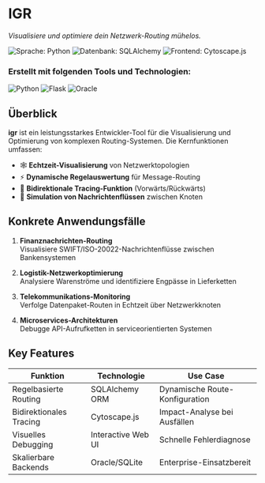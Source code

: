 # IGR

*Visualisiere und optimiere dein Netzwerk-Routing mühelos.*

![Sprache: Python](https://img.shields.io/badge/python-47.2%25-blue)
![Datenbank: SQLAlchemy](https://img.shields.io/badge/database-SQLAlchemy-orange)
![Frontend: Cytoscape.js](https://img.shields.io/badge/viz-Cytoscape.js-green)

### Erstellt mit folgenden Tools und Technologien:
![Python](https://img.shields.io/badge/-Python-blue)
![Flask](https://img.shields.io/badge/-Flask-lightgrey)
![Oracle](https://img.shields.io/badge/-Oracle-red)

## Überblick

**igr** ist ein leistungsstarkes Entwickler-Tool für die Visualisierung und Optimierung von komplexen Routing-Systemen. Die Kernfunktionen umfassen:

* 🕸️ **Echtzeit-Visualisierung** von Netzwerktopologien
* ⚡ **Dynamische Regelauswertung** für Message-Routing
* 🔄 **Bidirektionale Tracing-Funktion** (Vorwärts/Rückwärts)
* 📡 **Simulation von Nachrichtenflüssen** zwischen Knoten

## Konkrete Anwendungsfälle

1. **Finanznachrichten-Routing**  
   Visualisiere SWIFT/ISO-20022-Nachrichtenflüsse zwischen Bankensystemen
   
2. **Logistik-Netzwerkoptimierung**  
   Analysiere Warenströme und identifiziere Engpässe in Lieferketten

3. **Telekommunikations-Monitoring**  
   Verfolge Datenpaket-Routen in Echtzeit über Netzwerkknoten

4. **Microservices-Architekturen**  
   Debugge API-Aufrufketten in serviceorientierten Systemen

## Key Features
| Funktion               | Technologie        | Use Case                     |
|------------------------|--------------------|------------------------------|
| Regelbasierte Routing  | SQLAlchemy ORM     | Dynamische Route-Konfiguration|
| Bidirektionales Tracing| Cytoscape.js       | Impact-Analyse bei Ausfällen |
| Visuelles Debugging    | Interactive Web UI | Schnelle Fehlerdiagnose      |
| Skalierbare Backends   | Oracle/SQLite      | Enterprise-Einsatzbereit     |
